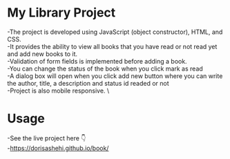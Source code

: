 # My Library Project

-The project is developed using JavaScript (object constructor), HTML, and CSS. \
-It provides the ability to view all books that you have read or not read yet and add new books to it. \
-Validation of form fields is implemented before adding a book. \
-You can change the status of the book when you click mark as read \
-A dialog box will open when you click add new button where you can write the author, title, a description and status id readed or not \
-Project is also mobile responsive. \

# Usage

-See the live project here 👇 \
-https://dorisashehi.github.io/book/


